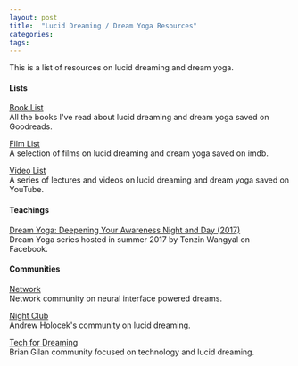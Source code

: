 ```yaml
---
layout: post
title:  "Lucid Dreaming / Dream Yoga Resources"
categories: 
tags:
---
```


This is a list of resources on lucid dreaming and dream yoga.

<h4>Lists</h4>

[Book List](https://www.goodreads.com/review/list/95737422-link-daniel?ref=nav_mybooks&shelf=dreams)
<br>
All the books I've read about lucid dreaming and dream yoga saved on Goodreads.

[Film List](https://www.imdb.com/list/ls083385013/)
<br>
A selection of films on lucid dreaming and dream yoga saved on imdb.

[Video List](https://www.youtube.com/playlist?list=PL3IOQtA2di8PQNdPo2_FVaBlhVkb5PUXM)
<br>
A series of lectures and videos on lucid dreaming and dream yoga saved on YouTube.

<h4>Teachings</h4>

[Dream Yoga: Deepening Your Awareness Night and Day (2017)](https://cybersangha.net/dream-yoga-deepening-your-awareness-night-and-day-teaching-series/)
<br>
Dream Yoga series hosted in summer 2017 by Tenzin Wangyal on Facebook.

<h4>Communities</h4>

[Network](https://network.com.de)
<br>
Network community on neural interface powered dreams.

[Night Club](https://community.nightclub.andrewholecek.com/latest)
<br>
Andrew Holocek's community on lucid dreaming.

[Tech for Dreaming](https://techfordreaming.com)
<br>
Brian Gilan community focused on technology and lucid dreaming.
